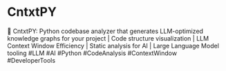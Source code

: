 # CntxtPY
🐍 CntxtPY: Python codebase analyzer that generates LLM-optimized knowledge graphs for your project | Code structure visualization | LLM Context Window Efficiency | Static analysis for AI | Large Language Model tooling #LLM #AI #Python #CodeAnalysis #ContextWindow #DeveloperTools
